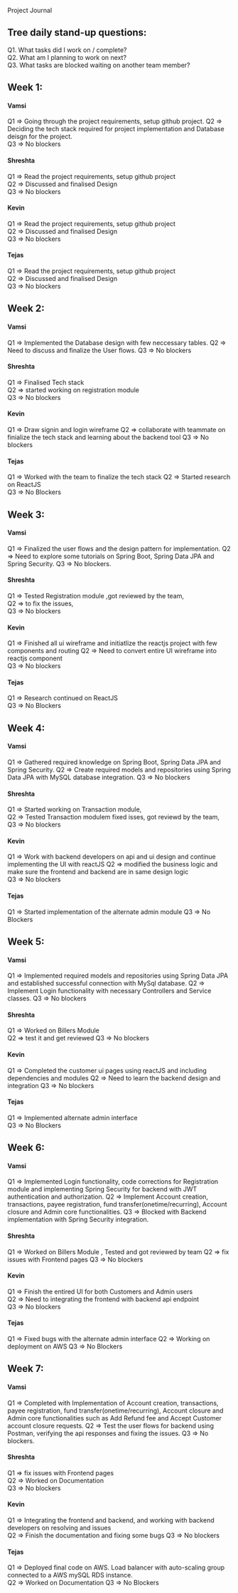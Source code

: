 Project Journal

## Tree daily stand-up questions:

Q1. What tasks did I work on / complete?  
Q2. What am I planning to work on next?  
Q3. What tasks are blocked waiting on another team member?

## Week 1:

#### Vamsi

Q1 => Going through the project requirements, setup github project.
Q2 => Deciding the tech stack required for project implementation and Database deisgn for the project.  
Q3 => No blockers

#### Shreshta

Q1 => Read the project requirements, setup github project  
Q2 => Discussed and finalised Design  
Q3 => No blockers

#### Kevin

Q1 => Read the project requirements, setup github project  
Q2 => Discussed and finalised Design  
Q3 => No blockers

#### Tejas

Q1 => Read the project requirements, setup github project  
Q2 => Discussed and finalised Design  
Q3 => No blockers

## Week 2:

#### Vamsi

Q1 => Implemented the Database design with few neccessary tables.
Q2 => Need to discuss and finalize the User flows.
Q3 => No blockers

#### Shreshta

Q1 => Finalised Tech stack  
Q2 => started working on registration module  
Q3 => No blockers

#### Kevin

Q1 => Draw signin and login wireframe
Q2 => collaborate with teammate on finialize the tech stack and learning about the backend tool
Q3 => No blockers

#### Tejas

Q1 => Worked with the team to finalize the tech stack
Q2 => Started research on ReactJS  
Q3 => No Blockers

## Week 3:

#### Vamsi

Q1 => Finalized the user flows and the design pattern for implementation.
Q2 => Need to explore some tutorials on Spring Boot, Spring Data JPA and Spring Security.
Q3 => No blockers.

#### Shreshta

Q1 => Tested Registration module ,got reviewed by the team,  
Q2 => to fix the issues,  
Q3 => No blockers

#### Kevin

Q1 => Finished all ui wireframe and initiatlize the reactjs project with few components and routing
Q2 => Need to convert entire UI wireframe into reactjs component  
Q3 => No blockers

#### Tejas

Q1 => Research continued on ReactJS  
Q3 => No Blockers

## Week 4:

#### Vamsi

Q1 => Gathered required knowledge on Spring Boot, Spring Data JPA and Spring Security.
Q2 => Create required models and repositories using Spring Data JPA with MySQL database integration.
Q3 => No blockers

#### Shreshta

Q1 => Started working on Transaction module,  
Q2 => Tested Transaction modulem fixed isses, got reviewd by the team,  
Q3 => No blockers

#### Kevin

Q1 => Work with backend developers on api and ui design and continue implementing the UI with reactJS
Q2 => modified the business logic and make sure the frontend and backend are in same design logic  
Q3 => No blockers

#### Tejas

Q1 => Started implementation of the alternate admin module
Q3 => No Blockers

## Week 5:

#### Vamsi

Q1 => Implemented required models and repositories using Spring Data JPA and established successful connection with MySql database.
Q2 => Implement Login functionality with necessary Controllers and Service classes.
Q3 => No blockers

#### Shreshta

Q1 => Worked on Billers Module  
Q2 => test it and get reviewed
Q3 => No blockers

#### Kevin

Q1 => Completed the customer ui pages using reactJS and including dependencies and modules
Q2 => Need to learn the backend design and integration
Q3 => No blockers

#### Tejas

Q1 => Implemented alternate admin interface  
Q3 => No Blockers

## Week 6:

#### Vamsi

Q1 => Implemented Login functionality, code corrections for Registration module and implementing Spring Security for backend with JWT authentication and authorization.
Q2 => Implement Account creation, transactions, payee registration, fund transfer(onetime/recurring), Account closure and Admin core functionalities.
Q3 => Blocked with Backend implementation with Spring Security integration.

#### Shreshta

Q1 => Worked on Billers Module , Tested and got reviewed by team
Q2 => fix issues with Frontend pages
Q3 => No blockers

#### Kevin

Q1 => Finish the entired UI for both Customers and Admin users  
Q2 => Need to integrating the frontend with backend api endpoint  
Q3 => No blockers

#### Tejas

Q1 => Fixed bugs with the alternate admin interface
Q2 => Working on deployment on AWS
Q3 => No Blockers

## Week 7:

#### Vamsi

Q1 => Completed with Implementation of Account creation, transactions, payee registration, fund transfer(onetime/recurring), Account closure and Admin core functionalities such as Add Refund fee and Accept Customer account closure requests.
Q2 => Test the user flows for backend using Postman, verifying the api responses and fixing the issues.
Q3 => No blockers.

#### Shreshta

Q1 => fix issues with Frontend pages  
Q2 => Worked on Documentation  
Q3 => No blockers

#### Kevin

Q1 => Integrating the frontend and backend, and working with backend developers on resolving and issues  
Q2 => Finish the documentation and fixing some bugs
Q3 => No blockers

#### Tejas

Q1 => Deployed final code on AWS. Load balancer with auto-scaling group connected to a AWS mySQL RDS instance.  
Q2 => Worked on Documentation
Q3 => No Blockers
